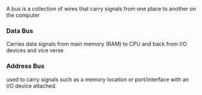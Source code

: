 A bus is a collection of wires that carry signals from one place to another on the computer

### Data Bus
Carries data signals from main memory (RAM) to CPU and back from I/O devices and vice verse

### Address Bus
used to carry signals such as a memory location or port/interface with an I/O device attached.
